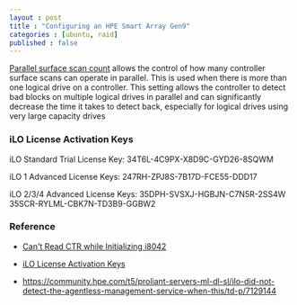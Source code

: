 ```yaml
---
layout : post
title : "Configuring an HPE Smart Array Gen9"
categories : [ubuntu, raid]
published : false
---
```




[Parallel surface scan count](https://techlibrary.hpe.com/docs/iss/D2500sb_Gen10/setup_install/GUID-7EC4868E-34A1-450A-9EB5-612CE5EB0C7D.xml.html) allows the control of how many controller surface scans can operate in parallel. This is used when there is more than one logical drive on a controller. This setting allows the controller to detect bad blocks on multiple logical drives in parallel and can significantly decrease the time it takes to detect back, especially for logical drives using very large capacity drives

### iLO License Activation Keys

iLO Standard Trial License Key:
34T6L-4C9PX-X8D9C-GYD26-8SQWM

iLO 1 Advanced License Keys:
247RH-ZPJ8S-7B17D-FCE55-DDD17

iLO 2/3/4 Advanced License Keys:
35DPH-SVSXJ-HGBJN-C7N5R-2SS4W
35SCR-RYLML-CBK7N-TD3B9-GGBW2

### Reference
* [Can't Read CTR while Initializing i8042](https://support.hpe.com/hpesc/public/docDisplay?docLocale=en_US&docId=emr_na-a00041662en_us)
* [iLO License Activation Keys](https://www.chathuraariyadasa.com/ho-ilo-license-activation-keys/)

* https://community.hpe.com/t5/proliant-servers-ml-dl-sl/ilo-did-not-detect-the-agentless-management-service-when-this/td-p/7129144